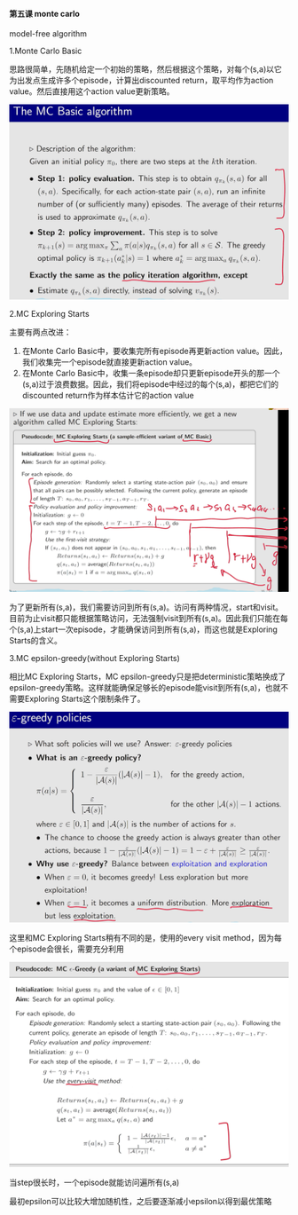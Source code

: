 #### 第五课 monte carlo

model-free algorithm

1.Monte Carlo Basic

思路很简单，先随机给定一个初始的策略，然后根据这个策略，对每个(s,a)以它为出发点生成许多个episode，计算出discounted return，取平均作为action value。然后直接用这个action value更新策略。

![d646bc430b5423e782fd685145e01550](assets/d646bc430b5423e782fd685145e01550.png)

2.MC Exploring Starts

主要有两点改进：

1. 在Monte Carlo Basic中，要收集完所有episode再更新action value。因此，我们收集完一个episode就直接更新action value。
2. 在Monte Carlo Basic中，收集一条episode却只更新episode开头的那一个(s,a)过于浪费数据。因此，我们将episode中经过的每个(s,a)，都把它们的discounted return作为样本估计它的action value

![cff55f70ede77612405d2567d6f6b62c](assets/cff55f70ede77612405d2567d6f6b62c.png)

为了更新所有(s,a)，我们需要访问到所有(s,a)。访问有两种情况，start和visit。目前为止visit都只能根据策略访问，无法强制visit到所有(s,a)。因此我们只能在每个(s,a)上start一次episode，才能确保访问到所有(s,a)，而这也就是Exploring Starts的含义。

3.MC epsilon-greedy(without Exploring Starts)

相比MC Exploring Starts，MC epsilon-greedy只是把deterministic策略换成了epsilon-greedy策略。这样就能确保足够长的episode能visit到所有(s,a)，也就不需要Exploring Starts这个限制条件了。

![54edd8553be5542411c1f1e26410ed33](assets/54edd8553be5542411c1f1e26410ed33.png)

这里和MC Exploring Starts稍有不同的是，使用的every visit method，因为每个episode会很长，需要充分利用

![1c055864f5a6662308f9a9ac996fbc3f](assets/1c055864f5a6662308f9a9ac996fbc3f.png)

当step很长时，一个episode就能访问遍所有(s,a)

最初epsilon可以比较大增加随机性，之后要逐渐减小epsilon以得到最优策略

